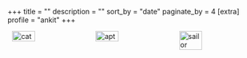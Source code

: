 +++
title = ""
description = ""
sort_by = "date"
paginate_by = 4
[extra]
profile = "ankit"
+++
<style>
  .side-by-side {
    display: flex;
    gap: 1rem;
    justify-content: center;
  }
  .side-by-side img {
    width: 200px;
    height: auto;
  }
</style>

<div class="side-by-side">
<img src="/images/cats.gif" alt="cat" style="width: 30%; height: auto;">
<img src="/images/apt.gif" alt="apt" style="width: 30%; height: auto;">
<img src="/images/sailor-moon-feels.gif" alt="sailor" style="width: 30%; height: auto;">
</div>
